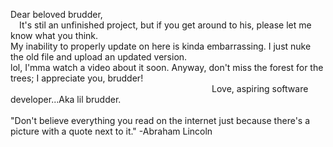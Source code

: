 Dear beloved brudder,<br/> 
&emsp;It's stil an unfinished project, but if you get around to his, please let me know what you think.<br/>
My inability to properly update on here is kinda embarrassing. I just nuke the old file and upload an updated version. <br/>
lol, I'mma watch a video about it soon.  Anyway, don't miss the forest for the trees; I appreciate you, brudder!<br/>
&emsp;&emsp;&emsp;&emsp;&emsp;&emsp;&emsp;&emsp;&emsp;&emsp;&emsp;&emsp;&emsp;&emsp;&emsp;&emsp;&emsp;&emsp;&emsp;&emsp;&emsp;&emsp;&emsp;Love, aspiring software developer...Aka lil brudder.<br/>
<br/>
"Don't believe everything you read on the internet just because there's a picture with a quote next to it." -Abraham Lincoln
